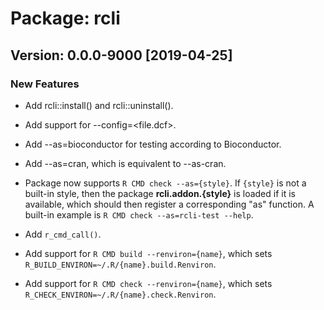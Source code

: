 # Package: rcli

## Version: 0.0.0-9000 [2019-04-25]

### New Features

 * Add rcli::install() and rcli::uninstall().
 
 * Add support for --config=<file.dcf>.
 
 * Add --as=bioconductor for testing according to Bioconductor.

 * Add --as=cran, which is equivalent to --as-cran.
 
 * Package now supports `R CMD check --as={style}`. If `{style}` is not a
   built-in style, then the package **rcli.addon.{style}** is loaded if it
   is available, which should then register a corresponding "as" function.
   A built-in example is `R CMD check --as=rcli-test --help`.

 * Add `r_cmd_call()`.

 * Add support for `R CMD build --renviron={name}`, which sets
   `R_BUILD_ENVIRON=~/.R/{name}.build.Renviron`.

 * Add support for `R CMD check --renviron={name}`, which sets
   `R_CHECK_ENVIRON=~/.R/{name}.check.Renviron`.

